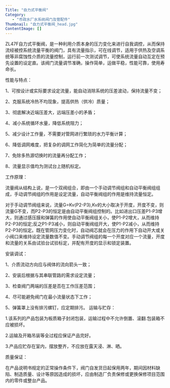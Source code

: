 ```yaml
---
Title: "自力式平衡阀"
Category:
   - "市政水厂水系统阀门及管配件"
Thumbnail: "自力式平衡阀_head.jpg"
ContentImage: []
---
```

ZL47F自力式平衡阀，是一种利用介质本身的压力变化来进行自我调控，从而保持流经被控系统流量平衡的阀门，具有流量指示，可在线调节，适用于供热及空调系统等非腐蚀性介质的流量控制，运行前一次测试调节，可使系统流量自动互定在预先设置的设定直。该阀门流量调节准确，操作简单，运做平稳，性能可靠，使用寿命长。

性能与特点：

1、可按设计或实际要求设定流量，能自动消除系统的压差波动，保持流量不变；

2、克服系统冷热不均现象，提高供热（供冷）质量；

3、彻底解决近端压差大，远端压差小的矛盾；

4、减小系统循环水量，降低系统阻力；

5、减少设计工作量，不需要对管网进行繁琐的水力平衡计算；

6、降低调网难度，把复杂的调网工作简化为简单的流量分配；

7、免除多热源切换时的流量再分配工作；

8、流量显示值均为测试台上随机标定。

工作原理：

流量阀从结构上说，是一个双阀组合，即由一个手动调节阀组和自动平衡阀组组成，手动调节阀组的作用是设定流量，自动平衡阀组的作用是维持流量恒定。

对于手动调节阀组来说，流量G=Kv(P2-P3),Kv的大小取决于开度，开度不变，则流量G不变，而P2-P3的恒定是由自动平衡阀组控制的。比如进出口压差P1-P3增大，则通过感压膜和弹簧的作用使自动平衡阀组关小，使P1-P2增大，从而维持P2-P3的恒定;反之P1-P3减小，则自动平衡阀组开大，使P1-P2减小，从而维持P2-P3的恒定。既在管网压力变化时，自动阀芯就会在压力的作用下自动开大或关小阀口来维持设定流量数值不变。手动调节阀组的每一个开度对应一个流量，开度和流量的关系由试验台试验标定，并配有开度的显示和锁定装置。

安装调试：

1、介质流动方向应与阀体的流向箭头一致；

2、安装后根据与其串联管路的需求设定流量；

3、检查阀门两端的压差是否在工作压差范围；

4、尽可能避免阀门在最小流量状态下工作；

5、弹簧罩上没有排污螺钉，应定期排污。
运输与贮存：

1.该系列的产品包装为板质箱子封闭包装，运输过程中不允许倒置、滚翻.包装箱不应被损坏。

2.运输及开箱吊装等全过程应保证产品完好。

3.产品应贮存在室内，摆放整齐，不应放在露天浸、淋、晒。

质量保证：

在产品说明书规定的正常操作条件下，阀门自发货日起保用两年，期间因材料缺陷、制造质量、设计等原因造成的损坏，应由制造厂负责保修或更换保修项目范围内的零件或整台产品。


